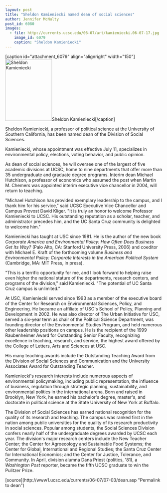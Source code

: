 ```yaml
---
layout: post
title: "Sheldon Kamieniecki named dean of social sciences"
author: Jennifer McNulty
post_id: 6080
images:
  - file: http://currents.ucsc.edu/06-07/art/kamieniecki.06-07-17.jpg
    image_id: 6079
    caption: "Sheldon Kamieniecki"
---
```


[caption id="attachment_6079" align="alignright" width="150"]<a href="http://localhost/mysite/wp-content/uploads/2006/07/kamieniecki.06-07-17.jpg"><img class="size-full wp-image-6079" src="http://localhost/mysite/wp-content/uploads/2006/07/kamieniecki.06-07-17.jpg" alt="Sheldon Kamieniecki" width="150" height="198" /></a>Sheldon Kamieniecki[/caption]
<a name="content" id="content"></a>
<p>
  Sheldon Kamieniecki, a professor of political science at the University of Southern California, has been named dean of the Division of Social Sciences.
</p>
<p>
  Kamieniecki, whose appointment was effective July 11, specializes in environmental policy, elections, voting behavior, and public opinion.
</p>
<p>
  As dean of social sciences, he will oversee one of the largest of five academic divisions at UCSC, home to nine departments that offer more than 35 undergraduate and graduate degree programs. Interim dean Michael Hutchison, a professor of economics who assumed the post when Martin M. Chemers was appointed interim executive vice chancellor in 2004, will return to teaching.
</p>
<p>
  "Michael Hutchison has provided exemplary leadership to the campus, and I thank him for his service," said UCSC Executive Vice Chancellor and Campus Provost David Kliger. "It is truly an honor to welcome Professor Kamieniecki to UCSC. His outstanding reputation as a scholar, teacher, and administrator precedes him, and the UC Santa Cruz community is delighted to welcome him."
</p>
<p>
  Kamieniecki has taught at USC since 1981. He is the author of the new book <i>Corporate America and Environmental Policy: How Often Does Business Get Its Way?</i> (Palo Alto, CA: Stanford University Press, 2006) and coeditor with Michael E. Kraft of the forthcoming volume <i>Business and Environmental Policy: Corporate Interests in the American Political System</i> (Cambridge, MA: MIT Press, in press).
</p>
<p>
  "This is a terrific opportunity for me, and I look forward to helping raise even higher the national stature of the departments, research centers, and programs of the division," said Kamieniecki. "The potential of UC Santa Cruz campus is unlimited."
</p>
<p>
  At USC, Kamieniecki served since 1993 as a member of the executive board of the Center for Research on Environmental Sciences, Policy, and Engineering. He became an affiliate of USC's School of Policy, Planning and Development in 2002. He was also director of The Urban Initiative for USC, served a six-year term as chair of the Political Science Department, was founding director of the Environmental Studies Program, and held numerous other leadership positions on campus. He is the recipient of the 1999 Raubenheimer Award for Outstanding Senior Faculty, recognizing excellence in teaching, research, and service, the highest award offered by the College of Letters, Arts and Sciences at USC.
</p>
<p>
  His many teaching awards include the Outstanding Teaching Award from the Division of Social Sciences and Communication and the University Associates Award for Outstanding Teacher.
</p>
<p>
  Kamieniecki's research interests include numerous aspects of environmental policymaking, including public representation, the influence of business, regulation through strategic planning, sustainability, and environmental politics in the international arena. Born and raised in Brooklyn, New York, he earned his bachelor's degree, master's, and doctorate in political science at the State University of New York at Buffalo.
</p>
<p>
  The Division of Social Sciences has earned national recognition for the quality of its research and teaching. The campus was ranked first in the nation among public universities for the quality of its research productivity in social sciences. Popular among students, the Social Sciences Division confers nearly half of the undergraduate degrees awarded by UCSC each year. The division's major research centers include the New Teacher Center; the Center for Agroecology and Sustainable Food Systems; the Center for Global, International and Regional Studies; the Santa Cruz Center for International Economics; and the Center for Justice, Tolerance, and Community. In April, division alumna Dana Priest (politics, '81), a <i>Washington Post</i> reporter, became the fifth UCSC graduate to win the Pulitzer Prize.
</p>
[source](http://www1.ucsc.edu/currents/06-07/07-03/dean.asp "Permalink to dean")
